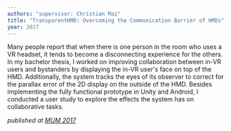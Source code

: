 ```yaml
---
authors: "supervisor: Christian Mai"
title: "TransparentHMD: Overcoming the Communication Barrier of HMDs"
year: 2017
---
```

Many people report that when there is one person in the room who uses a VR headset, it tends to become a disconnecting experience for the others. In my bachelor thesis, I worked on improving collaboration between in-VR users and bystanders by displaying the in-VR user's face on top of the HMD. Additionally, the system tracks the eyes of its observer to correct for the parallax error of the 2D display on the outside of the HMD. Besides implementing the fully functional prototype in Unity and Android, I conducted a user study to explore the effects the system has on collaborative tasks.

*published at [MUM 2017](https://www.researchgate.net/publication/323560882_TransparentHMD_Revealing_the_HMD_User's_Face_to_Bystanders)*

